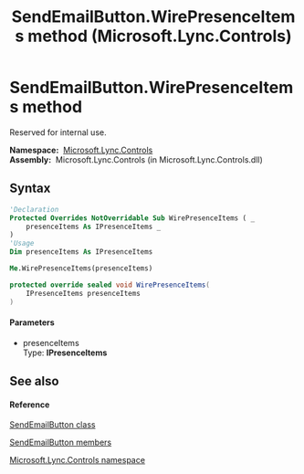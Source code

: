 ﻿---
title: SendEmailButton.WirePresenceItems method  (Microsoft.Lync.Controls)
TOCTitle: 'WirePresenceItems method '
ms:assetid: M:Microsoft.Lync.Controls.SendEmailButton.WirePresenceItems(Microsoft.Lync.Controls.Internal.Model.IPresenceItems)_DI_3_UC_OCS14MrefLyncWPF
ms:mtpsurl: https://msdn.microsoft.com/en-us/library/microsoft.lync.controls.sendemailbutton.wirepresenceitems(v=office.15)
ms:contentKeyID: 48597715
ms.date: 07/28/2014
mtps_version: v=office.15
f1_keywords:
- Microsoft.Lync.Controls.SendEmailButton.WirePresenceItems
dev_langs:
- CSharp
- JScript
- VB
- other
---

# SendEmailButton.WirePresenceItems method

Reserved for internal use.

**Namespace:**  [Microsoft.Lync.Controls](microsoft-lync-controls-namespace_1.md)  
**Assembly:**  Microsoft.Lync.Controls (in Microsoft.Lync.Controls.dll)

## Syntax

``` vb
'Declaration
Protected Overrides NotOverridable Sub WirePresenceItems ( _
    presenceItems As IPresenceItems _
)
'Usage
Dim presenceItems As IPresenceItems

Me.WirePresenceItems(presenceItems)
```

``` csharp
protected override sealed void WirePresenceItems(
    IPresenceItems presenceItems
)
```

#### Parameters

  - presenceItems  
    Type: **IPresenceItems**  

## See also

#### Reference

[SendEmailButton class](sendemailbutton-class-microsoft-lync-controls_1.md)

[SendEmailButton members](sendemailbutton-members-microsoft-lync-controls_1.md)

[Microsoft.Lync.Controls namespace](microsoft-lync-controls-namespace_1.md)

